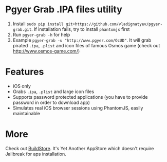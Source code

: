 Pgyer Grab .IPA files utility
===

1. Install ```sudo pip install git+https://github.com/vladignatyev/pgyer-grab.git```. If installation fails, try to install ```phantomjs``` first
2. Run ```pgyer-grab -h``` for help
3. Example ```pgyer-grab -u "http://www.pgyer.com/OcUD"```. It will grab pirated ```.ipa```, ```.plist``` and icon files of famous Osmos game (check out http://www.osmos-game.com/)


Features
===
* iOS only
* Grabs ```.ipa```, ```.plist``` and large icon files
* Supports password protected applications (you have to provide password in order to download app)
* Simulates real iOS browser sessions using PhantomJS, easily maintainable

More
===

Check out [BuildStore](http://builds.io/). It's Yet Another AppStore which doesn't require Jailbreak for aps installation.

